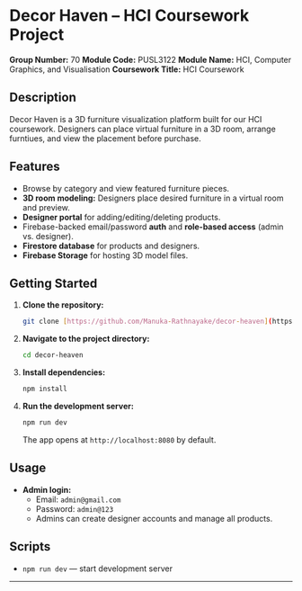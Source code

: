 # Decor Haven – HCI Coursework Project

**Group Number:** 70
**Module Code:** PUSL3122
**Module Name:** HCI, Computer Graphics, and Visualisation
**Coursework Title:** HCI Coursework

## Description

Decor Haven is a 3D furniture visualization platform built for our HCI coursework. Designers can place virtual furniture in a 3D room, arrange furntiues, and view the placement before purchase.

## Features

* Browse by category and view featured furniture pieces.
* **3D room modeling:** Designers place desired furniture in a virtual room and preview.
* **Designer portal** for adding/editing/deleting products.
* Firebase-backed email/password **auth** and **role-based access** (admin vs. designer).
* **Firestore database** for products and designers.
* **Firebase Storage** for hosting 3D model files.

## Getting Started

1.  **Clone the repository:**
    ```bash
    git clone [https://github.com/Manuka-Rathnayake/decor-heaven](https://github.com/Manuka-Rathnayake/decor-heaven)
    ```
2.  **Navigate to the project directory:**
    ```bash
    cd decor-heaven
    ```
3.  **Install dependencies:**
    ```bash
    npm install
    ```
4.  **Run the development server:**
    ```bash
    npm run dev
    ```
    The app opens at `http://localhost:8080` by default.

## Usage

* **Admin login:**
    * Email: `admin@gmail.com`
    * Password: `admin@123`
    * Admins can create designer accounts and manage all products.

## Scripts

* `npm run dev` — start development server

---
